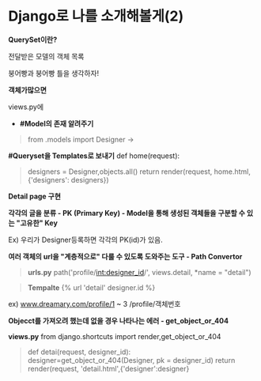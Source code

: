 # Django로 나를 소개해볼게(2)

**QuerySet이란?**

전달받은 모델의 객체 목록

붕어빵과 붕어빵 틀을 생각하자!


**객체가많으면**

views.py에

* **#Model의 존재 알려주기**
> from .models import Designer -> 

**#Queryset을 Templates로 보내기**
def home(request):
>designers = Designer,objects.all()
return render(request, home.html, {'designers': designers})

**Detail page 구현**

**각각의 글을 분류 - PK (Primary Key) - Model을 통해 생성된 객체들을 구분할 수 있는 "고유한" Key**

Ex) 우리가 Designer등록하면 각각의 PK(id)가 있음.

**여러 객체의 url을 "계층적으로" 다룰 수 있도록 도와주는 도구 - Path Convertor**

>**urls.py** path('profile/<int:designer_id>/', views.detail, *name = "detail")

>**Tempalte** {% url 'detail' designer.id %}

ex) www.dreamary.com/profile/1 ~ 3   /profile/객체번호

**Objecct를 가져오려 했는데 없을 경우 나타나는 에러 - get_object_or_404**

**views.py** from django.shortcuts import render,get_object_or_404

>def detai(request, designer_id): 
designer=get_object_or_404(Designer, pk = designer_id)
return render(request, 'detail.html',{'designer':designer}
